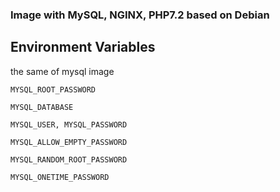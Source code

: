### Image with MySQL, NGINX, PHP7.2  based on Debian

## Environment Variables 
the same of mysql image

```MYSQL_ROOT_PASSWORD```

```MYSQL_DATABASE```

```MYSQL_USER, MYSQL_PASSWORD```

```MYSQL_ALLOW_EMPTY_PASSWORD```

```MYSQL_RANDOM_ROOT_PASSWORD```

```MYSQL_ONETIME_PASSWORD```

